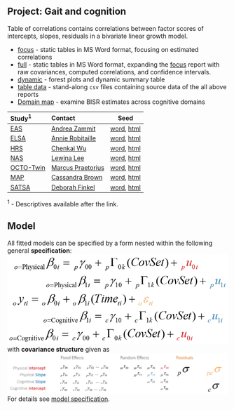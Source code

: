Project: Gait and cognition
----
Table of correlations contains correlations between factor scores of intercepts, slopes, residuals in a bivariate linear growth model. 
- [focus][corr_focus] - static tables in MS Word format, focusing on estimated correlations 
- [full][corr_full] - static tables in MS Word format, expanding the [focus][corr_focus] report with raw covariances, computed correlations, and confidence intervals. 
- [dynamic][corr_dynamic] - forest plots  and dynamic summary table 
- [table data][table-data] - stand-along `csv` files containing source data of the all above reports
- [Domain map][domain_map] - examine BISR estimates across cognitive domains

| Study<sup>1</sup> | Contact | Seed |
| :---- | :------ | ---- |
| [EAS][eas_table_1]        |[Andrea Zammit](mailto:Andrea.Zammit@einstein.yu.edu)   |[word][eas_word], [html][eas_html] | 
| [ELSA][elsa_table_1]      |[Annie Robitaille](mailto:annie.g.robitaille@gmail.com) |[word][elsa_word], [html][elsa_html] | 
| [HRS][hrs_table_1]        |[Chenkai Wu](mailto:chenkai.wu2010@gmail.com)           |[word][hrs_word], [html][hrs_html] | 
| [NAS][nas_table_1]        |[Lewina Lee](mailto:lewina@bu.edu)                      |[word][nas_word], [html][nas_html] | 
| [OCTO-Twin][nuage_table_1]| [Marcus Praetorius](mailto:marcus.praetorius@psy.gu.se)|[word][octo_word], [html][octo_html] | 
| [MAP][map_table_1]        |[Cassandra Brown](mailto:clb@uvic.ca)                    |[word][map_word], [html][map_html] | 
| [SATSA][satsa_table_1]    | [Deborah Finkel](mailto:dfinkel@ius.edu)               |[word][satsa_word], [html][satsa_html] |   
 
<sup>1</sup> - Descriptives available after the link.

## Model
All fitted models can be specified by a form nested within the following general **specification**:  
[![general_model_specification](https://github.com/IALSA/IALSA-2015-Portland/blob/master/libs/images/general_model_specification.png)](https://github.com/IALSA/IALSA-2015-Portland/blob/master/reports/model-specification/README.md)
</br>
with **covariance structure** given as
[![general_model_specification](https://github.com/IALSA/IALSA-2015-Portland/blob/master/libs/images/specification_covariance_structure.png)](https://github.com/IALSA/IALSA-2015-Portland/blob/master/reports/model-specification/README.md)  
For  details see [model specification](../../reports/model-specification/README.md).  


<!-- Below stored the short-cuts for links -->  
 

[corr_focus]:https://rawgit.com/IALSA/IALSA-2015-Portland/master/reports/correlation-3/correlation-3-gait-focus.docx
[corr_full]:https://rawgit.com/IALSA/IALSA-2015-Portland/master/reports/correlation-3/correlation-3-gait-full.docx
[corr_dynamic]:https://rawgit.com/IALSA/IALSA-2015-Portland/master/reports/correlation-3/correlation-3-gait-summary.html
[table-data]:https://github.com/IALSA/IALSA-2015-Portland/tree/master/reports/correlation-3/table-data
[domain_map]:https://rawgit.com/IALSA/IALSA-2015-Portland/master/reports/domain-map/domain-map-gait.html
  
[eas_table_1]:https://rawgit.com/IALSA/IALSA-2015-Portland/master/studies/table_1_descriptives/Table1_EAS_Descriptives_IALSA_Portland.pdf 
[elsa_table_1]:https://rawgit.com/IALSA/IALSA-2015-Portland/master/studies/table_1_descriptives/Table1_ELSA_Descriptives_IALSA_Portland.pdf   
[hrs_table_1]:https://rawgit.com/IALSA/IALSA-2015-Portland/master/studies/table_1_descriptives/Table1_HRS_Descriptives_IALSA_Portland.pdf 
[ilse_table_1]:https://rawgit.com/IALSA/IALSA-2015-Portland/master/studies/table_1_descriptives/Table1_ILSE_Descriptives_IALSA_Portland.pdf 
[lasa_table_1]:https://rawgit.com/IALSA/IALSA-2015-Portland/master/studies/table_1_descriptives/Table1_LASA_Descriptives_IALSA_Portland.pdf  
[nas_table_1]:https://rawgit.com/IALSA/IALSA-2015-Portland/master/studies/table_1_descriptives/Table1_NAS_Descriptives_IALSA_Portland.pdf 
[nuage_table_1]:https://rawgit.com/IALSA/IALSA-2015-Portland/master/studies/table_1_descriptives/Table1_NuAge_Descriptives_IALSA_Portland.pdf 
[map_table_1]:https://rawgit.com/IALSA/IALSA-2015-Portland/master/studies/table_1_descriptives/Table1_RADC_Descriptives_IALSA_Portland.pdf
[satsa_table_1]:https://rawgit.com/IALSA/IALSA-2015-Portland/master/studies/table_1_descriptives/Table1_SATSA_Descriptives_IALSA_Portland.pdf  


  [eas_word]:https://rawgit.com/IALSA/IALSA-2015-Portland/master/reports/seeds-gait/seed-eas.docx     
 [elsa_word]:https://rawgit.com/IALSA/IALSA-2015-Portland/master/reports/seeds-gait/seed-elsa.docx   
  [hrs_word]:https://rawgit.com/IALSA/IALSA-2015-Portland/master/reports/seeds-gait/seed-hrs.docx     
 [ilse_word]:https://rawgit.com/IALSA/IALSA-2015-Portland/master/reports/seeds-gait/seed-ilse.docx   
  [nas_word]:https://rawgit.com/IALSA/IALSA-2015-Portland/master/reports/seeds-gait/seed-nas.docx   
 [lasa_word]:https://rawgit.com/IALSA/IALSA-2015-Portland/master/reports/seeds-gait/seed-lasa.docx   
[nuage_word]:https://rawgit.com/IALSA/IALSA-2015-Portland/master/reports/seeds-gait/seed-nuage.docx 
 [octo_word]:https://rawgit.com/IALSA/IALSA-2015-Portland/master/reports/seeds-gait/seed-octo.docx   
  [map_word]:https://rawgit.com/IALSA/IALSA-2015-Portland/master/reports/seeds-gait/seed-map.docx     
[satsa_word]:https://rawgit.com/IALSA/IALSA-2015-Portland/master/reports/seeds-gait/seed-satsa.docx   
  
  [eas_html]:https://rawgit.com/IALSA/IALSA-2015-Portland/master/reports/seeds-gait/seed-eas.html     
 [elsa_html]:https://rawgit.com/IALSA/IALSA-2015-Portland/master/reports/seeds-gait/seed-elsa.html   
  [hrs_html]:https://rawgit.com/IALSA/IALSA-2015-Portland/master/reports/seeds-gait/seed-hrs.html     
 [ilse_html]:https://rawgit.com/IALSA/IALSA-2015-Portland/master/reports/seeds-gait/seed-ilse.html   
  [nas_html]:https://rawgit.com/IALSA/IALSA-2015-Portland/master/reports/seeds-gait/seed-nas.html   
 [lasa_html]:https://rawgit.com/IALSA/IALSA-2015-Portland/master/reports/seeds-gait/seed-lasa.html   
[nuage_html]:https://rawgit.com/IALSA/IALSA-2015-Portland/master/reports/seeds-gait/seed-nuage.html 
 [octo_html]:https://rawgit.com/IALSA/IALSA-2015-Portland/master/reports/seeds-gait/seed-octo.html   
  [map_html]:https://rawgit.com/IALSA/IALSA-2015-Portland/master/reports/seeds-gait/seed-map.html     
[satsa_html]:https://rawgit.com/IALSA/IALSA-2015-Portland/master/reports/seeds-gait/seed-satsa.html   
